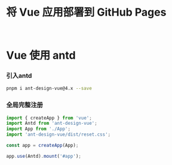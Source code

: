 # 将 Vue 应用部署到 GitHub Pages

‍

# Vue 使用 antd

### 引入antd

```bash
pnpm i ant-design-vue@4.x --save
```

### **全局完整注册**

```jsx
import { createApp } from 'vue';
import Antd from 'ant-design-vue';
import App from './App';
import 'ant-design-vue/dist/reset.css';

const app = createApp(App);

app.use(Antd).mount('#app');
```
